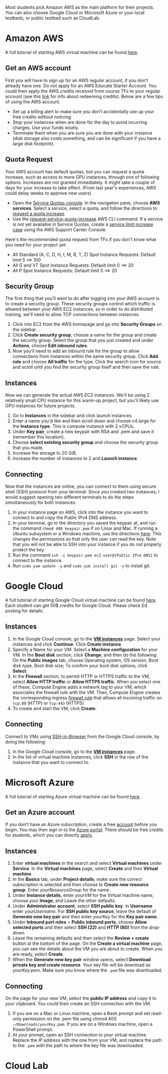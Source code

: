 Most students pick Amazon AWS as the main platform for their projects. You can also choose Google Cloud or Microsoft Azure or your local testbeds, or public testbed such as CloudLab.

# Amazon AWS
A full tutorial of starting AWS virtual machine can be found [here](https://docs.aws.amazon.com/AWSEC2/latest/UserGuide/EC2_GetStarted.html).

## Get an AWS account
First you will have to sign up for an AWS regular account, if you don’t already have one. Do not apply for an AWS Educate Starter Account. You could then apply the AWS credits received from course TFs to your regular account (see this [link](https://aws.amazon.com/awscredits/) for info about redeeming credits). Below are a few tips of using the AWS account.
- Set up a billing alert to make sure you don’t accidentally use up your free credits without noticing.
- Stop your instances when are done for the day to avoid incurring charges. Use your funds wisely.
- Terminate them when you are sure you are done with your instance (disk storage also costs something, and can be significant if you have a large disk footprint).

## Quota Request
Your AWS account has default quotas, but you can request a quota increase, such as access to more GPU instances, through one of following options. Increases are not granted immediately. It might take a couple of days for your increase to take effect. (From last year's experiences, AWS could delay weeks to approve new users)

- Open the [Service Quotas console](https://console.aws.amazon.com/servicequotas/home). In the navigation pane, choose **AWS services**. Select a service, select a quota, and follow the directions to [request a quota increase](https://docs.aws.amazon.com/servicequotas/latest/userguide/request-quota-increase.html).
- Use the [request-service-quota-increase](https://docs.aws.amazon.com/cli/latest/reference/service-quotas/request-service-quota-increase.html) AWS CLI command.
If a service is not yet available in Service Quotas, create a [service limit increase case](https://support.console.aws.amazon.com/support/home#/case/create?issueType=service-limit-increase) using the AWS Support Center Console.

Here's the recommended quota request from TFs if you don't know what you need for your project yet:
- All Standard (A, C, D, H, I, M, R, T, Z) Spot Instance Requests: Default limit 5 ==> 100
- All G and VT Spot Instance Requests: Default limit 0 ==> 20
- All P Spot Instance Requests: Default limit 0 ==> 20

## Security Group
The first thing that you'll want to do after logging into your AWS account is to create a security group. These security groups control which traffic is allowed between your AWS EC2 instances, so in order to do distributed training, we'll need to allow TCP connections between instances.
1. Click into EC2 from the AWS homepage and go into **Security Groups** on the sidebar.
2. Click **Create security group**, choose a name for the group and create the security group. Select the group that you just created and under **Actions**, choose **Edit inbound rules**.
3. Now you'll need to add an inbound rule for the group to allow connections from instances within the same security group. Click **Add rule** and choose **All traffic** for the type. Click the search icon for source and scroll until you find the security group itself and then save the rule. 

## Instances
Now we can generate the actual AWS EC2 instances. We'll be using 2 relatively small CPU instance for this warm-up project, but you'll likely use GPU instances for future projects.
1. Go to **Instances** in the sidebar and click launch instances.
2. Enter a name you'd like and then scroll down and choose c4.large for the **Instance type**. This is compute instance with 2 vCPUs.
3. Under **Key pair**, create a new keypair with RSA and .pem and save it (remember this location).
4. Choose **select existing security group** and choose the security group that you made.
5. Increase the storage to 20 GiB.
6. Increase the number of instances to 2 and **Launch instance**.

## Connecting
Now that the instances are online, you can connect to them using secure shell (SSH) protocol from your terminal. Since you created two instances, I would suggest opening two different terminals to do the steps simultaneously for both instances.
1. In your instance page on AWS, click into the instance you want to connect to and copy the Public IPv4 DNS address. 
2. In your terminal, go to the directory you saved the keypair at, and run the command `chmod 400 keypair.pem` if on Linux and Mac. If running a Ubuntu subsystem or a Windows machine, use the directions [here](https://narmadanannaka.com/how-to-run-the-chmod400-command-on-windows). This changes the permissions so that only the user can read the key. Note that you will not be able to SSH into your instance if you do not properly protect the key.
3. Run the command `ssh -i keypair.pem ec2-user@[Public IPv4 DNS]` to connect to the instance.
4. Run `sudo yum update -y` and `sudo yum install git -y` to install git.

# Google Cloud
A full tutorial of starting Google Cloud virtual machine can be found [here](https://cloud.google.com/compute/docs/instances/create-start-instance). Each student can get 50$ credits for Google Cloud. Please check Ed posting for details.

## Instances
1. In the Google Cloud console, go to the [**VM instances**](https://console.cloud.google.com/compute/instances) page. Select your instances and click **Continue**. Click **Create instance**.
2. Specify a Name for your VM. Select a **Machine configuration** for your VM. In the **Boot disk** section, click **Change**, and then do the following: On the **Public images** tab, choose Operating system, OS version, Boot disk type, Boot disk size; To confirm your boot disk options, click **Select**.
3. In the **Firewall** section, to permit HTTP or HTTPS traffic to the VM, select **Allow HTTP traffic** or **Allow HTTPS traffic**. When you select one of these, Compute Engine adds a network tag to your VM, which associates the firewall rule with the VM. Then, Compute Engine creates the corresponding ingress [firewall rule](https://cloud.google.com/vpc/docs/firewalls) that allows all incoming traffic on `tcp:80` (HTTP) or `tcp:443` (HTTPS).
4. To create and start the VM, click **Create**.

## Connecting
Connect to VMs using [SSH-in-Browser](https://cloud.google.com/compute/docs/ssh-in-browser) from the Google Cloud console, by doing the following:
1. In the Google Cloud console, go to the [**VM instances**](https://console.cloud.google.com/compute/instances) page.
2. In the list of virtual machine instances, click **SSH** in the row of the instance that you want to connect to.

# Microsoft Azure
A full tutorial of starting Azure virtual machine can be found [here](https://learn.microsoft.com/en-us/azure/virtual-machines/linux/quick-create-portal?tabs=ubuntu).

## Get an Azure account
If you don't have an Azure subscription, create a free [account](https://azure.microsoft.com/free/?WT.mc_id=A261C142F) before you begin. You may then sign in to the [Azure portal](https://portal.azure.com/). There should be free credits for students, which you can directly [apply](https://azure.microsoft.com/en-us/free/students/).  

## Instances
1. Enter **virtual machines** in the search and select **Virtual machines** under **Service**. In the **Virtual machines** page, select **Create** and then **Virtual machine**.
2. In the **Basics** tab, under **Project details**, make sure the correct subscription is selected and then choose to **Create new resource group**. Enter *yourResourceGroup* for the name.
3. Under **Instance details**, enter *yourVM* for the Virtual machine name, choose your **Image**, and Leave the other defaults. 
4. Under **Administrator account**, select **SSH public key**. In **Username** enter *yourUsername*. For **SSH public key source**, leave the default of **Generate new key pair** and then enter *yourKey* for the **Key pair name**.
5. Under **Inbound port rules** > **Public inbound ports**, choose **Allow selected ports** and then select **SSH (22)** and **HTTP (80)** from the drop-down.
6. Leave the remaining defaults and then select the **Review + create** button at the bottom of the page. On the **Create a virtual machine** page, you can see the details about the VM you are about to create. When you are ready, select **Create**.
7. When the **Generate new key pair** window opens, select **Download private key and create resource**. Your key file will be download as *yourKey.pem*. Make sure you know where the `.pem` file was downloaded.

## Connecting
On the page for your new VM, select the **public IP address** and copy it to your clipboard. You could then create an SSH connection with the VM.
1. If you are on a Mac or Linux machine, open a Bash prompt and set read-only permission on the .pem file using chmod 400 `~/Downloads/yourKey.pem`. If you are on a Windows machine, open a PowerShell prompt.
2. At your prompt, open an SSH connection to your virtual machine. Replace the IP address with the one from your VM, and replace the path to the `.pem` with the path to where the key file was downloaded.

# Cloud Lab
